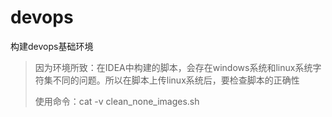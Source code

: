 # devops
构建devops基础环境

> 因为环境所致：在IDEA中构建的脚本，会存在windows系统和linux系统字符集不同的问题。所以在脚本上传linux系统后，要检查脚本的正确性
>
> 使用命令：cat -v clean_none_images.sh

